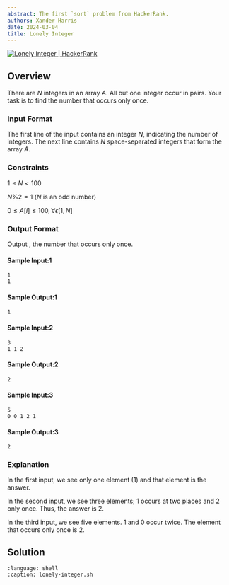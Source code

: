 ```yaml
---
abstract: The first `sort` problem from HackerRank.
authors: Xander Harris
date: 2024-03-04
title: Lonely Integer
---
```


[![Lonely Integer | HackerRank](https://img.shields.io/badge/HackerRank-green?style=for-the-badge&logo=hackerrank&label=Lonely%20Integer)](https://www.hackerrank.com/challenges/lonely-integer-2/problem)

## Overview

There are $N$ integers in an array $A$. All but one integer occur in pairs.
Your task is to find the number that occurs only once.

### Input Format

The first line of the input contains an integer $N$, indicating the number of
integers. The next line contains $N$ space-separated integers that form
the array $A$.

### Constraints

$1 \leq N < 100$

$N \% 2 = 1$ ($N$ is an odd number)

$0 \leq A[i] \leq 100, \forall \epsilon [1,N]$

### Output Format

Output , the number that occurs only once.

#### Sample Input:1

```{code-block} shell
1
1
```

#### Sample Output:1

```{code-block} shell
1
```

#### Sample Input:2

```{code-block} shell
3
1 1 2
```

#### Sample Output:2

```{code-block} shell
2
```

#### Sample Input:3

```{code-block} shell
5
0 0 1 2 1
```

#### Sample Output:3

```{code-block} shell
2
```

### Explanation

In the first input, we see only one element (1) and that element is the
answer.

In the second input, we see three elements; 1 occurs at two places and 2 only
once. Thus, the answer is 2.

In the third input, we see five elements. 1 and 0 occur twice. The element
that occurs only once is 2.

## Solution

```{literalinclude} lonely-integer.sh
:language: shell
:caption: lonely-integer.sh
```

```{index} array; shell
```
